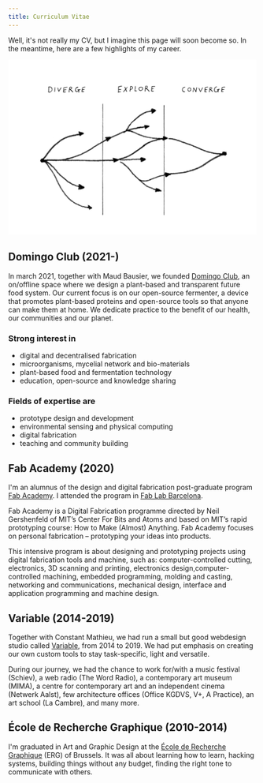 ```yaml
---
title: Curriculum Vitae
---
```


Well, it's not really my CV, but I imagine this page will soon become so. In the meantime, here are a few highlights of my career.

![diverge-explore-converge.png](diverge-explore-converge.png)

## Domingo Club (2021-)

In march 2021, together with Maud Bausier, we founded [Domingo Club](https://domingoclub.com/), an on/offline space where we design a plant-based and transparent future food system. Our current focus is on our open-source fermenter, a device that promotes plant-based proteins and open-source tools so that anyone can make them at home. We dedicate practice to the benefit of our health, our communities and our planet.

### Strong interest in

- digital and decentralised fabrication
- microorganisms, mycelial network and bio-materials
- plant-based food and fermentation technology
- education, open-source and knowledge sharing


### Fields of expertise are

- prototype design and development
- environmental sensing and physical computing
- digital fabrication
- teaching and community building


## Fab Academy (2020)

I'm an alumnus of the design and digital fabrication post-graduate program [Fab Academy](https://fabacademy.org/). I attended the program in [Fab Lab Barcelona](https://fablabbcn.org/).

Fab Academy is a Digital Fabrication programme directed by Neil Gershenfeld of MIT’s Center For Bits and Atoms and based on MIT’s rapid prototyping course: How to Make (Almost) Anything. Fab Academy focuses on personal fabrication – prototyping your ideas into products.

This intensive program is about designing and prototyping projects using digital fabrication tools and machine, such as: computer-controlled cutting, electronics, 3D scanning and printing, electronics design,computer-controlled machining, embedded programming, molding and casting, networking and communications, mechanical design, interface and application programming and machine design.

## Variable (2014-2019)

Together with Constant Mathieu, we had run a small but good webdesign studio called [Variable](http://variable.club/), from 2014 to 2019. We had put emphasis on creating our own custom tools to stay task-specific, light and versatile.

During our journey, we had the chance to work for/with a music festival (Schiev), a web radio (The Word Radio), a contemporary art museum (MIMA), a centre for contemporary art and an independent cinema (Netwerk Aalst), few architecture offices (Office KGDVS, V+, A Practice), an art school (La Cambre), and many more.

## École de Recherche Graphique (2010-2014)

I'm graduated in Art and Graphic Design at the [École de Recherche Graphique](http://erg.be) (ERG) of Brussels.
It was all about learning how to learn, hacking systems, building things without any budget, finding the right tone to communicate with others.
